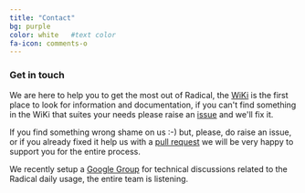 ```yaml
---
title: "Contact"
bg: purple
color: white   #text color
fa-icon: comments-o
---
```


### **Get in touch**

We are here to help you to get the most out of Radical, the [WiKi](https://github.com/RadicalFx/radical/wiki) is the first place to look for information and documentation, if you can't find something in the WiKi that suites your needs please raise an [issue](https://github.com/RadicalFx/radical/issues) and we'll fix it.

If you find something wrong shame on us :-) but, please, do raise an issue, or if you already fixed it help us with a [pull request](https://github.com/RadicalFx/radical/wiki/Contribution-guideline) we will be very happy to support you for the entire process. 

We recently setup a [Google Group](https://groups.google.com/forum/#!forum/radical-mvvm-framework) for technical discussions related to the Radical daily usage, the entire team is listening.